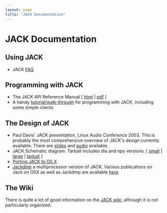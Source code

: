 ```yaml
---
layout: page
title: "JACK Documentation"
---
```


# JACK Documentation

## Using JACK

  * JACK [FAQ](http://web.archive.org/web/20140209041347/http://jackaudio.org/faq)

## Programming with JACK

  * The JACK API Reference Manual [ [html](http://web.archive.org/web/20140209041347/http://jackaudio.org/files/docs/html/index.html) | [pdf](http://web.archive.org/web/20140209041347/http://jackaudio.org/files/refman.pdf) ] 
  * A handy [tutorial/walk-through](http://web.archive.org/web/20140209041347/http://dis-dot-dat.net/index.cgi?item=/jacktuts/starting/) for programming with JACK, including some simple clients 

## The Design of JACK

  * Paul Davis' JACK presentation, Linux Audio Conference 2003. This is probably the most comprehensive overview of JACK's design currently available. There are [slides](http://web.archive.org/web/20140209041347/http://lad.linuxaudio.org/events/2003_zkm/slides/paul_davis-jack/title.html) and [audio](http://web.archive.org/web/20140209041347/http://lad.linuxaudio.org/events/2003_zkm/recordings/paul_davis-jack.ogg) available. 
  * JACK Schematic diagram. Tarball includes dia and eps versions. [ [small](http://web.archive.org/web/20140209041347/http://jackaudio.org/files/JACK-Diagram-screensize.png) | [large](http://web.archive.org/web/20140209041347/http://jackaudio.org/files/JACK-Diagram.png) | [tarball](http://web.archive.org/web/20140209041347/http://jackaudio.org/files/JACK-Diagram.tar.gz) ] 
  * [Porting JACK to OS X](http://web.archive.org/web/20140209041347/http://www.soundonsound.com/sos/Oct04/articles/applenotes.htm)
  * [Jackdmp](http://web.archive.org/web/20140209041347/http://lac.zkm.de/2005/proceedings.shtml#letz_et_al) a multiprocessor version of JACK. Various publications on Jack on OSX as well as Jackdmp are available [here](http://web.archive.org/web/20140209041347/http://www.grame.fr/publications). 

## The Wiki

There is quite a lot of good information on the [JACK
wiki](http://web.archive.org/web/20140209041347/http://trac.jackaudio.org/),
although it is not particularly organized.


